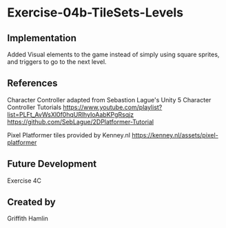 # Exercise-04b-TileSets-Levels

## Implementation
Added Visual elements to the game instead of simply using square sprites, and triggers to go to the next level. 

## References

Character Controller adapted from Sebastion Lague's Unity 5 Character Controller Tutorials
https://www.youtube.com/playlist?list=PLFt_AvWsXl0f0hqURlhyIoAabKPgRsqjz
https://github.com/SebLague/2DPlatformer-Tutorial



Pixel Platformer tiles provided by Kenney.nl
https://kenney.nl/assets/pixel-platformer

## Future Development
Exercise 4C 

## Created by
Griffith Hamlin
